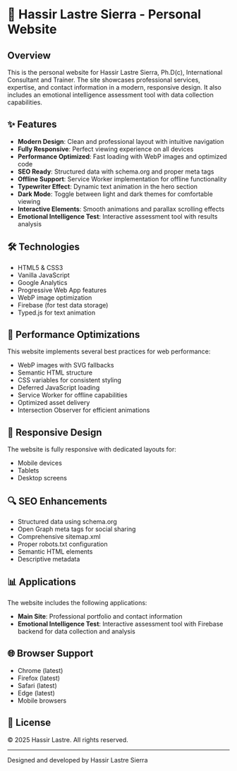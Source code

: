 # 🚀 Hassir Lastre Sierra - Personal Website

## Overview

This is the personal website for Hassir Lastre Sierra, Ph.D(c), International Consultant and Trainer. The site showcases professional services, expertise, and contact information in a modern, responsive design. It also includes an emotional intelligence assessment tool with data collection capabilities.

## ✨ Features

- **Modern Design**: Clean and professional layout with intuitive navigation
- **Fully Responsive**: Perfect viewing experience on all devices
- **Performance Optimized**: Fast loading with WebP images and optimized code
- **SEO Ready**: Structured data with schema.org and proper meta tags
- **Offline Support**: Service Worker implementation for offline functionality
- **Typewriter Effect**: Dynamic text animation in the hero section
- **Dark Mode**: Toggle between light and dark themes for comfortable viewing
- **Interactive Elements**: Smooth animations and parallax scrolling effects
- **Emotional Intelligence Test**: Interactive assessment tool with results analysis

## 🛠️ Technologies

- HTML5 & CSS3
- Vanilla JavaScript
- Google Analytics
- Progressive Web App features
- WebP image optimization
- Firebase (for test data storage)
- Typed.js for text animation

## 🚀 Performance Optimizations

This website implements several best practices for web performance:

- WebP images with SVG fallbacks
- Semantic HTML structure
- CSS variables for consistent styling
- Deferred JavaScript loading
- Service Worker for offline capabilities
- Optimized asset delivery
- Intersection Observer for efficient animations

## 📱 Responsive Design

The website is fully responsive with dedicated layouts for:
- Mobile devices
- Tablets
- Desktop screens

## 🔍 SEO Enhancements

- Structured data using schema.org
- Open Graph meta tags for social sharing
- Comprehensive sitemap.xml
- Proper robots.txt configuration
- Semantic HTML elements
- Descriptive metadata

## 📊 Applications

The website includes the following applications:

- **Main Site**: Professional portfolio and contact information
- **Emotional Intelligence Test**: Interactive assessment tool with Firebase backend for data collection and analysis

## 🌐 Browser Support

- Chrome (latest)
- Firefox (latest)
- Safari (latest)
- Edge (latest)
- Mobile browsers

## 📄 License

© 2025 Hassir Lastre. All rights reserved.

---

Designed and developed by Hassir Lastre Sierra